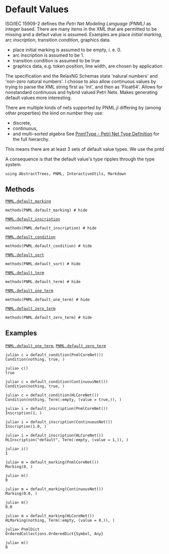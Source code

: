 # Default Values

ISO/IEC 15909-2 defines the _Petri Net Modeling Language (PNML)_ as integer based.
There are many items in the XML that are permitted to be missing and a defaut value is assumed.
Examples are place _initial marking_, arc _inscription_, transition _condition_, graphics data.

  - place initial marking is assumed to be empty, i. e. 0.
  - arc inscription is assumed to be 1.
  - transition condition is assumed to be true
  - graphics data, e.g. token position, line width, are chosen by application

The specification and the RelaxNG Schemas state 'natural numbers' and 'non-zero natural numbers'.
I choose to also allow continuous values by trying to parse the XML string first as 'Int',
and then as 'Float64'.  Allows for nonstandard continuous and hybrid valued Petri Nets.
Makes generating default values more interesting.

There are multiple kinds of nets supported by PNML.jl differing by (among other properties)
the kind on number they use:
  - discrete,
  - continuous,
  - and multi-sorted algebra
See [PnmlType - Petri Net Type Definition](@ref) for the full hierarchy.

This means there are at least 3 sets of default value types. We use the pntd

A consequence is that the default value's type ripples through the type system.


```@setup methods
using AbstractTrees, PNML, InteractiveUtils, Markdown
```

## Methods

[`PNML.default_marking`](@ref)
```@example methods
methods(PNML.default_marking) # hide
```

[`PNML.default_inscription`](@ref)
```@example methods
methods(PNML.default_inscription) # hide
```

[`PNML.default_condition`](@ref)
```@example methods
methods(PNML.default_condition) # hide
```

[`PNML.default_sort`](@ref)
```@example methods
methods(PNML.default_sort) # hide
```

[`PNML.default_term`](@ref)
```@example methods
methods(PNML.default_term) # hide
```

[`PNML.default_one_term`](@ref)
```@example methods
methods(PNML.default_one_term) # hide
```

[`PNML.default_zero_term`](@ref)
```@example methods
methods(PNML.default_zero_term) # hide
```


## Examples

[`PNML.default_one_term`](@ref), [`PNML.default_zero_term`](@ref)

```jldoctest; setup=:(using PNML; using PNML: default_condition)
julia> c = default_condition(PnmlCoreNet())
Condition(nothing, true, )

julia> c()
true

julia> c = default_condition(ContinuousNet())
Condition(nothing, true, )

julia> c = default_condition(HLCoreNet())
Condition(nothing, Term(:empty, (value = true,)), )
```


```jldoctest; setup=:(using PNML; using PNML: PnmlDict, default_inscription)
julia> i = default_inscription(PnmlCoreNet())
Inscription(1, )

julia> i = default_inscription(ContinuousNet())
Inscription(1.0, )

julia> i = default_inscription(HLCoreNet())
HLInscription("default", Term(:empty, (value = 1,)), )

julia> i()
1
```


```jldoctest; setup=:(using PNML; using PNML: default_marking, Marking, HLMarking, pnmltype)
julia> m = default_marking(PnmlCoreNet())
Marking(0, )

julia> m()
0

julia> m = default_marking(ContinuousNet())
Marking(0.0, )

julia> m()
0.0

julia> m = default_marking(HLCoreNet())
HLMarking(nothing, Term(:empty, (value = 0,)), )

julia> PnmlDict
OrderedCollections.OrderedDict{Symbol, Any}

julia> m()
0
```
